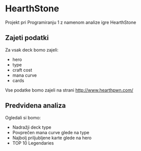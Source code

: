 # HearthStone

Projekt pri Programiranju 1 z namenom analize igre HearthStone

## Zajeti podatki

Za vsak deck bomo zajeli:

* hero
* type
* craft cost
* mana curve
* cards

Vse podatke bomo zajeli na strani http://www.hearthpwn.com/

## Predvidena analiza

Ogledali si bomo:

* Nadražji deck type
* Povprečen mana curve glede na type
* Najbolj priljubljene karte glede na hero
* TOP 10 Legendaries




